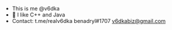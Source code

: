 - This is me @v6dka
- 👀 I like C++ and Java
- Contact: t.me/realv6dka benadryl#1707 v6dkabiz@gmail.com

<!---
v6dka/v6dka is a ✨ special ✨ repository because its `README.md` (this file) appears on your GitHub profile.
You can click the Preview link to take a look at your changes.
--->
